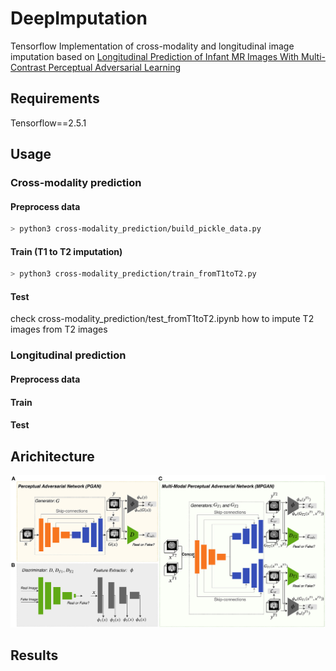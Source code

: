# DeepImputation

Tensorflow Implementation of cross-modality and longitudinal image imputation based on [Longitudinal Prediction of Infant MR Images With Multi-Contrast Perceptual Adversarial Learning](https://www.frontiersin.org/articles/10.3389/fnins.2021.653213/full)

## Requirements
Tensorflow==2.5.1

## Usage
### Cross-modality prediction
#### Preprocess data
```bash
> python3 cross-modality_prediction/build_pickle_data.py
```
#### Train (T1 to T2 imputation)
```bash
> python3 cross-modality_prediction/train_fromT1toT2.py
```

#### Test
check cross-modality_prediction/test_fromT1toT2.ipynb how to impute T2 images from T2 images
### Longitudinal prediction
#### Preprocess data
#### Train
#### Test

## Arichitecture
![architecture](./assets/architecture.jpg)

## Results
